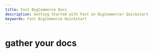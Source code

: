```yaml
---
title: Fast BigCommerce Docs
description: Getting Started with Fast on BigCommerce! Quickstart
keywords: Fast BigCommerce Quickstart
---
```


# gather your docs
